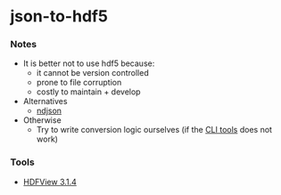 json-to-hdf5
============
### Notes
- It is better not to use hdf5 because:
  - it cannot be version controlled
  - prone to file corruption
  - costly to maintain + develop
- Alternatives
  - [ndjson](http://ndjson.org/)
- Otherwise
  - Try to write conversion logic ourselves (if the [CLI tools](jsontoh5.cmd) does not work)

### Tools
- [HDFView 3.1.4](https://portal.hdfgroup.org/display/support/HDFView+3.1.4)
